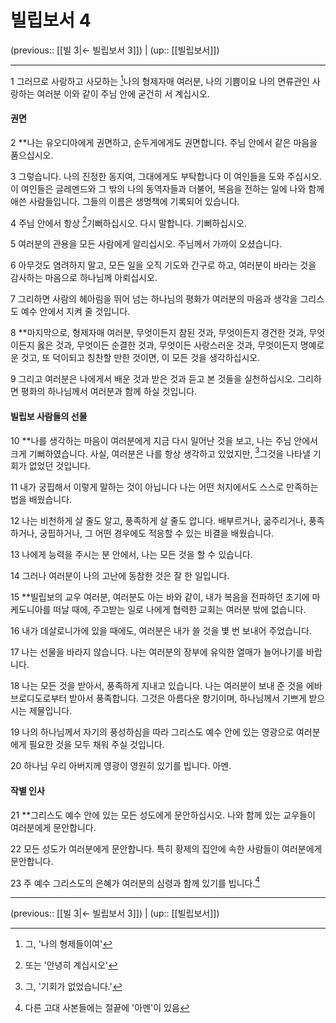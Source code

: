 # 빌립보서 4

(previous:: [[빌 3|← 빌립보서 3]]) | (up:: [[빌립보서]])

***



1 
그러므로 사랑하고 사모하는 [^1]나의 형제자매 여러분, 나의 기쁨이요 나의 면류관인 사랑하는 여러분 이와 같이 주님 안에 굳건히 서 계십시오.


#### 권면
2 
**나는 유오디아에게 권면하고, 순두게에게도 권면합니다. 주님 안에서 같은 마음을 품으십시오.


3 
그렇습니다. 나의 진정한 동지여, 그대에게도 부탁합니다 이 여인들을 도와 주십시오. 이 여인들은 글레멘드와 그 밖의 나의 동역자들과 더불어, 복음을 전하는 일에 나와 함께 애쓴 사람들입니다. 그들의 이름은 생명책에 기록되어 있습니다.


4 
주님 안에서 항상 [^2]기뻐하십시오. 다시 말합니다. 기뻐하십시오.


5 
여러분의 관용을 모든 사람에게 알리십시오. 주님께서 가까이 오셨습니다.


6 
아무것도 염려하지 말고, 모든 일을 오직 기도와 간구로 하고, 여러분이 바라는 것을 감사하는 마음으로 하나님께 아뢰십시오.


7 
그리하면 사람의 헤아림을 뛰어 넘는 하나님의 평화가 여러분의 마음과 생각을 그리스도 예수 안에서 지켜 줄 것입니다.


8 
**마지막으로, 형제자매 여러분, 무엇이든지 참된 것과, 무엇이든지 경건한 것과, 무엇이든지 옳은 것과, 무엇이든 순결한 것과, 무엇이든 사랑스러운 것과, 무엇이든지 명예로운 것고, 또 덕이되고 칭찬할 만한 것이면, 이 모든 것을 생각하십시오.


9 
그리고 여러분은 나에게서 배운 것과 받은 것과 듣고 본 것들을 실천하십시오. 그리하면 평화의 하나님께서 여러분과 함께 하실 것입니다.


#### 빌립보 사람들의 선물
10 
**나를 생각하는 마음이 여러분에게 지금 다시 일어난 것을 보고, 나는 주님 안에서 크게 기뻐하였습니다. 사실, 여러분은 나를 항상 생각하고 있었지만, [^3]그것을 나타낼 기회가 없었던 것입니다.


11 
내가 궁핍해서 이렇게 말하는 것이 아닙니다 나는 어떤 처지에서도 스스로 만족하는 법을 배웠습니다.


12 
나는 비천하게 살 줄도 알고, 풍족하게 살 줄도 압니다. 배부르거나, 굶주리거나, 풍족하거나, 궁핍하거나, 그 어떤 경우에도 적응할 수 있는 비결을 배웠습니다.


13 
나에게 능력을 주시는 분 안에서, 나는 모든 것을 할 수 있습니다.


14 
그러나 여러분이 나의 고난에 동참한 것은 잘 한 일입니다.


15 
**빌립보의 교우 여러분, 여러분도 아는 바와 같이, 내가 복음을 전파하던 초기에 마케도니아를 떠날 때에, 주고받는 일로 나에게 협력한 교회는 여러분 밖에 없습니다.


16 
내가 데살로니가에 있을 때에도, 여러분은 내가 쓸 것을 볓 번 보내어 주었습니다.


17 
나는 선물을 바라지 않습니다. 나는 여러분의 장부에 유익한 열매가 늘어나기를 바랍니다.


18 
나는 모든 것을 받아서, 풍족하게 지내고 있습니다. 나는 여러분이 보내 준 것을 에바브로디도로부터 받아서 풍족합니다. 그것은 아름다운 향기이며, 하나님께서 기쁘게 받으시는 제물입니다.


19 
나의 하나님께서 자기의 풍성하심을 따라 그리스도 예수 안에 있는 영광으로 여러분에게 필요한 것을 모두 채워 주실 것입니다.


20 
하나님 우리 아버지께 영광이 영원히 있기를 빕니다. 아멘.


#### 작별 인사
21 
**그리스도 예수 안에 있는 모든 성도에게 문안하십시오. 나와 함께 있는 교우들이 여러분에게 문안합니다.


22 
모든 성도가 여러분에게 문안합니다. 특히 황제의 집안에 속한 사람들이 여러분에게 문안합니다.


23 
주 예수 그리스도의 은혜가 여러분의 심령과 함께 있기를 빕니다.[^4]


***
(previous:: [[빌 3|← 빌립보서 3]]) | (up:: [[빌립보서]])

[^1]: 그, '나의 형제들이여'
[^2]: 또는 '안녕히 계십시오'
[^3]: 그, '기회가 없었습니다.'
[^4]: 다른 고대 사본들에는 절끝에 '아멘'이 있음


